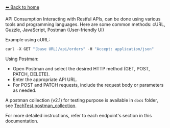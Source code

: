 [⬅️ Back to home](../README.md)

API Consumption
Interacting with Restful APIs, can be done using various tools and programming languages. Here are some common methods: cURL, Guzzle, JavaScript, Postman (User-friendly UI)

Example using cURL:
```java
curl -X GET "[base URL]/api/orders" -H "Accept: application/json"
```
Using Postman:
* Open Postman and select the desired HTTP method (GET, POST, PATCH, DELETE).
* Enter the appropriate API URL.
* For POST and PATCH requests, include the request body or parameters as needed.

A postman collection (v2.1) for testing purpose is available in `docs` folder, see [TechTest.postman_collection](TechTest.postman_collection.json).

For more detailed instructions, refer to each endpoint's section in this documentation.
